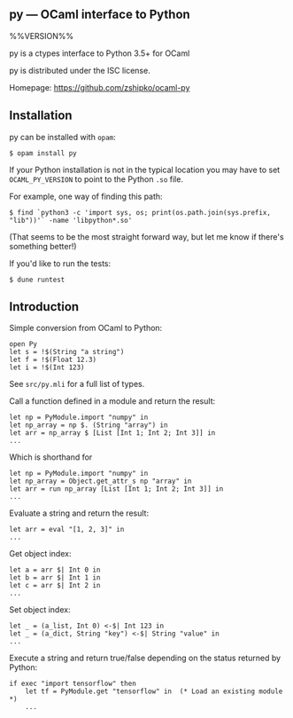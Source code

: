 py — OCaml interface to Python
-------------------------------------------------------------------------------
%%VERSION%%

py is a ctypes interface to Python 3.5+ for OCaml

py is distributed under the ISC license.

Homepage: https://github.com/zshipko/ocaml-py

## Installation

py can be installed with `opam`:

```shell
$ opam install py
```

If your Python installation is not in the typical location you may have to set `OCAML_PY_VERSION` to point to the Python `.so` file.

For example, one way of finding this path:

```shell
$ find `python3 -c 'import sys, os; print(os.path.join(sys.prefix, "lib"))'` -name 'libpython*.so'
```

(That seems to be the most straight forward way, but let me know if there's something better!)

If you'd like to run the tests:

```shell
$ dune runtest
```

## Introduction

Simple conversion from OCaml to Python:

    open Py
    let s = !$(String "a string")
    let f = !$(Float 12.3)
    let i = !$(Int 123)

See `src/py.mli` for a full list of types.

Call a function defined in a module and return the result:

    let np = PyModule.import "numpy" in
    let np_array = np $. (String "array") in
    let arr = np_array $ [List [Int 1; Int 2; Int 3]] in
    ...

Which is shorthand for

    let np = PyModule.import "numpy" in
    let np_array = Object.get_attr_s np "array" in
    let arr = run np_array [List [Int 1; Int 2; Int 3]] in
    ...

Evaluate a string and return the result:

    let arr = eval "[1, 2, 3]" in
    ...

Get object index:

    let a = arr $| Int 0 in
    let b = arr $| Int 1 in
    let c = arr $| Int 2 in
    ...

Set object index:

    let _ = (a_list, Int 0) <-$| Int 123 in
    let _ = (a_dict, String "key") <-$| String "value" in
    ...

Execute a string and return true/false depending on the status returned by Python:

    if exec "import tensorflow" then
        let tf = PyModule.get "tensorflow" in  (* Load an existing module *)
        ...
